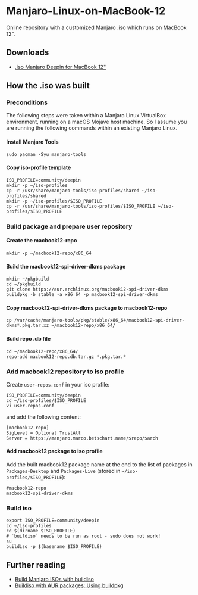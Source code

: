 # Manjaro-Linux-on-MacBook-12
Online repository with a customized Manjaro .iso which runs on MacBook 12".

## Downloads
- [.iso Manjaro Deepin for MacBook 12"](???)

## How the .iso was built

### Preconditions

The following steps were taken within a Manjaro Linux VirtualBox environment, running on a macOS Mojave host machine. So I assume you are running the following commands within an existing Manjaro Linux.

#### Install Manjaro Tools

```
sudo pacman -Syu manjaro-tools
```

#### Copy iso-profile template

```
ISO_PROFILE=community/deepin
mkdir -p ~/iso-profiles
cp -r /usr/share/manjaro-tools/iso-profiles/shared ~/iso-profiles/shared
mkdir -p ~/iso-profiles/$ISO_PROFILE
cp -r /usr/share/manjaro-tools/iso-profiles/$ISO_PROFILE ~/iso-profiles/$ISO_PROFILE
```

### Build package and prepare user repository

#### Create the macbook12-repo

```
mkdir -p ~/macbook12-repo/x86_64
```

#### Build the macbook12-spi-driver-dkms package

```
mkdir ~/pkgbuild
cd ~/pkgbuild
git clone https://aur.archlinux.org/macbook12-spi-driver-dkms
buildpkg -b stable -a x86_64 -p macbook12-spi-driver-dkms
```

#### Copy macbook12-spi-driver-dkms package to macbook12-repo

```
cp /var/cache/manjaro-tools/pkg/stable/x86_64/macbook12-spi-driver-dkms*.pkg.tar.xz ~/macbook12-repo/x86_64/
```

#### Build repo .db file

```
cd ~/macbook12-repo/x86_64/
repo-add macbook12-repo.db.tar.gz *.pkg.tar.*
```

### Add macbook12 repository to iso profile

Create `user-repos.conf` in your iso profile:

```
ISO_PROFILE=community/deepin
cd ~/iso-profiles/$ISO_PROFILE
vi user-repos.conf
```

and add the following content:

```
[macbook12-repo]
SigLevel = Optional TrustAll
Server = https://manjaro.marco.betschart.name/$repo/$arch
```

#### Add macbook12 package to iso profile

Add the built macbook12 package name at the end to the list of packages in `Packages-Desktop` and `Packages-Live` (stored in `~/iso-profiles/$ISO_PROFILE`):

```
#macbook12-repo
macbook12-spi-driver-dkms
```

### Build iso

```
export ISO_PROFILE=community/deepin
cd ~/iso-profiles
cd $(dirname $ISO_PROFILE)
# `buildiso` needs to be run as root - sudo does not work!
su
buildiso -p $(basename $ISO_PROFILE)
```

## Further reading
- [Build Manjaro ISOs with buildiso](https://wiki.manjaro.org/Build_Manjaro_ISOs_with_buildiso)
- [Buildiso with AUR packages: Using buildpkg](https://wiki.manjaro.org/Buildiso_with_AUR_packages:_Using_buildpkg)
